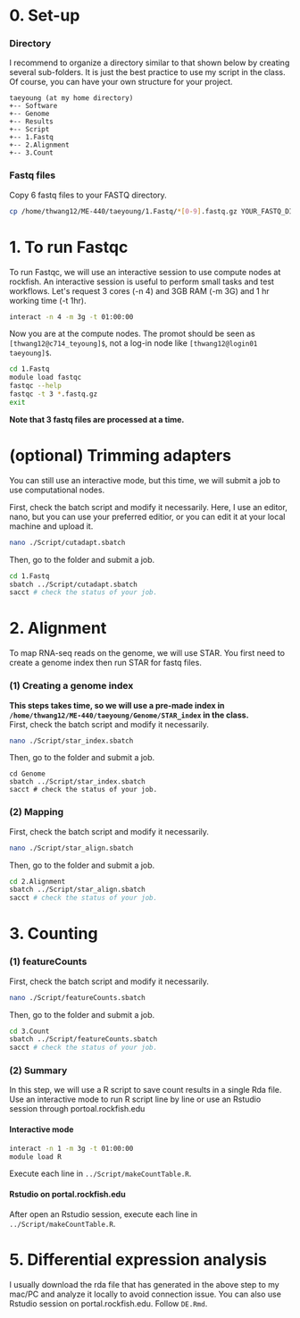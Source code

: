 


# 0. Set-up
### Directory
I recommend to organize a directory similar to that shown below by creating several sub-folders. It is just the best practice to use my script in the class. Of course, you can have your own structure for your project.  
```
taeyoung (at my home directory)  
+-- Software  
+-- Genome  
+-- Results  
+-- Script  
+-- 1.Fastq  
+-- 2.Alignment  
+-- 3.Count  
```

### Fastq files
Copy 6 fastq files to your FASTQ directory.
```sh
cp /home/thwang12/ME-440/taeyoung/1.Fastq/*[0-9].fastq.gz YOUR_FASTQ_DIRECOTRY
```

# 1. To run Fastqc
To run Fastqc, we will use an interactive session to use compute nodes at rockfish. An interactive session is useful to perform small tasks and test workflows. Let's request 3 cores (-n 4) and 3GB RAM (-m 3G) and 1 hr working time (-t 1hr).
```sh
interact -n 4 -m 3g -t 01:00:00
```

Now you are at the compute nodes. The promot should be seen as `[thwang12@c714_teyoung]$`, not a log-in node like `[thwang12@login01 taeyoung]$`.  

```sh
cd 1.Fastq  
module load fastqc  
fastqc --help  
fastqc -t 3 *.fastq.gz  
exit  
```
**Note that 3 fastq files are processed at a time.**

# (optional) Trimming adapters
You can still use an interactive mode, but this time, we will submit a job to use computational nodes.

First, check the batch script and modify it necessarily. Here, I use an editor, nano, but you can use your preferred editior, or you can edit it at your local machine and upload it.
```sh
nano ./Script/cutadapt.sbatch
```
Then, go to the folder and submit a job.  
```sh
cd 1.Fastq  
sbatch ../Script/cutadapt.sbatch
sacct # check the status of your job.
```

# 2. Alignment
To map RNA-seq reads on the genome, we will use STAR. You first need to create a genome index then run STAR for fastq files.

### (1) Creating a genome index 
**This steps takes time, so we will use a pre-made index in `/home/thwang12/ME-440/taeyoung/Genome/STAR_index` in the class.**  
First, check the batch script and modify it necessarily.
```sh
nano ./Script/star_index.sbatch
```
Then, go to the folder and submit a job.  
```
cd Genome  
sbatch ../Script/star_index.sbatch
sacct # check the status of your job.
```
### (2) Mapping
First, check the batch script and modify it necessarily.
```sh
nano ./Script/star_align.sbatch
```
Then, go to the folder and submit a job.  
```sh
cd 2.Alignment  
sbatch ../Script/star_align.sbatch
sacct # check the status of your job.
```
# 3. Counting

### (1) featureCounts
First, check the batch script and modify it necessarily.
```sh
nano ./Script/featureCounts.sbatch
```
Then, go to the folder and submit a job.  
```sh
cd 3.Count  
sbatch ../Script/featureCounts.sbatch
sacct # check the status of your job.
```

### (2) Summary
In this step, we will use a R script to save count results in a single Rda file.  
Use an interactive mode to run R script line by line or use an Rstudio session through portoal.rockfish.edu  

#### Interactive mode
```sh
interact -n 1 -m 3g -t 01:00:00
module load R  
``` 
Execute each line in `../Script/makeCountTable.R`.

#### Rstudio on portal.rockfish.edu
After open an Rstudio session, execute each line in `../Script/makeCountTable.R`.

# 5. Differential expression analysis
I usually download the rda file that has generated in the above step to my mac/PC and analyze it locally to avoid connection issue. You can also use Rstudio session on portal.rockfish.edu. Follow `DE.Rmd`.


